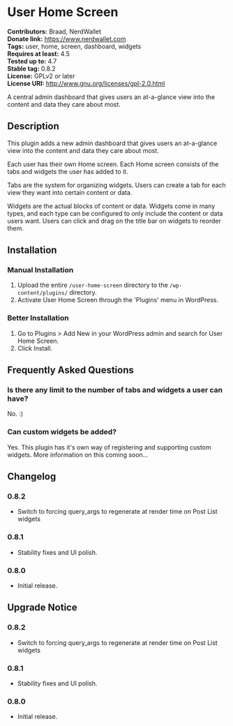 # User Home Screen #
**Contributors:** Braad, NerdWallet  
**Donate link:** https://www.nerdwallet.com  
**Tags:** user, home, screen, dashboard, widgets  
**Requires at least:** 4.5  
**Tested up to:** 4.7  
**Stable tag:** 0.8.2  
**License:** GPLv2 or later  
**License URI:** http://www.gnu.org/licenses/gpl-2.0.html  

A central admin dashboard that gives users an at-a-glance view into the content and data they care about most.

## Description ##

This plugin adds a new admin dashboard that gives users an at-a-glance view into the content and data they care about most.

Each user has their own Home screen. Each Home screen consists of the tabs and widgets the user has added to it.

Tabs are the system for organizing widgets. Users can create a tab for each view they want into certain content or data.

Widgets are the actual blocks of content or data. Widgets come in many types, and each type can be configured to only include the content or data users want. Users can click and drag on the title bar on widgets to reorder them.

## Installation ##

### Manual Installation ###

1. Upload the entire `/user-home-screen` directory to the `/wp-content/plugins/` directory.
1. Activate User Home Screen through the 'Plugins' menu in WordPress.

### Better Installation ###

1. Go to Plugins > Add New in your WordPress admin and search for User Home Screen.
1. Click Install.

## Frequently Asked Questions ##

### Is there any limit to the number of tabs and widgets a user can have? ###

No. :)

### Can custom widgets be added? ###

Yes. This plugin has it's own way of registering and supporting custom widgets. More information on this coming soon...

## Changelog ##

### 0.8.2 ###
* Switch to forcing query_args to regenerate at render time on Post List widgets

### 0.8.1 ###
* Stability fixes and UI polish.

### 0.8.0 ###
* Initial release.

## Upgrade Notice ##

### 0.8.2 ###
* Switch to forcing query_args to regenerate at render time on Post List widgets

### 0.8.1 ###
* Stability fixes and UI polish.

### 0.8.0 ###
* Initial release.